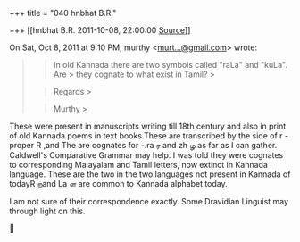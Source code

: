 +++
title = "040 hnbhat B.R."

+++
[[hnbhat B.R.	2011-10-08, 22:00:00 [Source](https://groups.google.com/g/samskrita/c/Qu5-mIvGLS4)]]



On Sat, Oct 8, 2011 at 9:10 PM, murthy \<[murt...@gmail.com]()\> wrote:  

> 
> > 
> > In old Kannada there are two symbols called "raLa" and "kuLa". Are > they cognate to what exist in Tamil? >
> 
> > 
> > Regards >
> 
> > 
> > Murthy >
> 
> > > 
> > > > 
> > > >   
> > > > 
> > > > 
> > 

These were present in manuscripts writing till 18th century and also in print of old Kannada poems in text books.These are transcribed by the side of r - proper R ,and The are cognates for -.ra ர and zh ழ as far as I can gather. Caldwell's Comparative Grammar may help. I was told they were cognates to corresponding Malayalam and Tamil letters, now extinct in Kannada language. These are the two in the two languages not present in Kannada of todayR றand La ள are common to Kannada alphabet today.

  

I am not sure of their correspondence exactly. Some Dravidian Linguist may through light on this.




